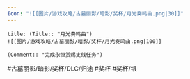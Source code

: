 ```yaml
---
Icon: "![[图片/游戏攻略/古墓丽影/暗影/奖杯/月光奏鸣曲.png|30]]"
---
```

```ad-common-silver-trophy
title: (Title:: "月光奏鸣曲")
![[图片/游戏攻略/古墓丽影/暗影/奖杯/月光奏鸣曲.png|100]]

(Comment:: "完成永恒赏赐支线任务")
```

#古墓丽影/暗影/奖杯/DLC/归途 #奖杯 #奖杯/银
